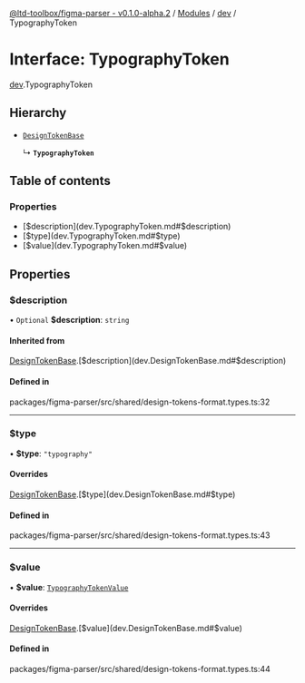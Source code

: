 [@ltd-toolbox/figma-parser - v0.1.0-alpha.2](../README.md) / [Modules](../modules.md) / [dev](../modules/dev.md) / TypographyToken

# Interface: TypographyToken

[dev](../modules/dev.md).TypographyToken

## Hierarchy

- [`DesignTokenBase`](dev.DesignTokenBase.md)

  ↳ **`TypographyToken`**

## Table of contents

### Properties

- [$description](dev.TypographyToken.md#$description)
- [$type](dev.TypographyToken.md#$type)
- [$value](dev.TypographyToken.md#$value)

## Properties

### $description

• `Optional` **$description**: `string`

#### Inherited from

[DesignTokenBase](dev.DesignTokenBase.md).[$description](dev.DesignTokenBase.md#$description)

#### Defined in

packages/figma-parser/src/shared/design-tokens-format.types.ts:32

___

### $type

• **$type**: ``"typography"``

#### Overrides

[DesignTokenBase](dev.DesignTokenBase.md).[$type](dev.DesignTokenBase.md#$type)

#### Defined in

packages/figma-parser/src/shared/design-tokens-format.types.ts:43

___

### $value

• **$value**: [`TypographyTokenValue`](dev.TypographyTokenValue.md)

#### Overrides

[DesignTokenBase](dev.DesignTokenBase.md).[$value](dev.DesignTokenBase.md#$value)

#### Defined in

packages/figma-parser/src/shared/design-tokens-format.types.ts:44
